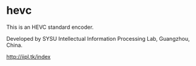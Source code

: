 hevc
====

This is an HEVC standard encoder. 

Developed by SYSU Intellectual Information Processing Lab, Guangzhou, China.

http://iipl.tk/index
